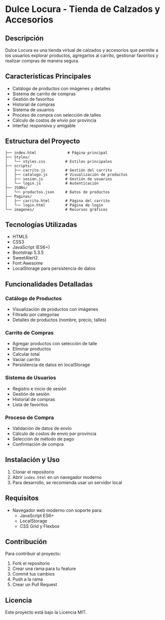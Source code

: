 # Dulce Locura - Tienda de Calzados y Accesorios

## Descripción
Dulce Locura es una tienda virtual de calzados y accesorios que permite a los usuarios explorar productos, agregarlos al carrito, gestionar favoritos y realizar compras de manera segura.

## Características Principales
- Catálogo de productos con imágenes y detalles
- Sistema de carrito de compras
- Gestión de favoritos
- Historial de compras
- Sistema de usuarios
- Proceso de compra con selección de talles
- Cálculo de costos de envío por provincia
- Interfaz responsiva y amigable

## Estructura del Proyecto
```
├── index.html              # Página principal
├── Styles/
│   └── styles.css         # Estilos principales
├── scripts/
│   ├── carrito.js         # Gestión del carrito
│   ├── catalogo.js        # Visualización de productos
│   ├── sesion.js          # Gestión de usuarios
│   └── login.js           # Autenticación
├── JSONs/
│   └── productos.json     # Datos de productos
├── Paginas/
│   ├── carrito.html       # Página del carrito
│   └── login.html         # Página de login
└── imagenes/              # Recursos gráficos
```

## Tecnologías Utilizadas
- HTML5
- CSS3
- JavaScript (ES6+)
- Bootstrap 5.3.5
- SweetAlert2
- Font Awesome
- LocalStorage para persistencia de datos

## Funcionalidades Detalladas

### Catálogo de Productos
- Visualización de productos con imágenes
- Filtrado por categorías
- Detalles de productos (nombre, precio, talles)

### Carrito de Compras
- Agregar productos con selección de talle
- Eliminar productos
- Calcular total
- Vaciar carrito
- Persistencia de datos en localStorage

### Sistema de Usuarios
- Registro e inicio de sesión
- Gestión de sesión
- Historial de compras
- Lista de favoritos

### Proceso de Compra
- Validación de datos de envío
- Cálculo de costos de envío por provincia
- Selección de método de pago
- Confirmación de compra

## Instalación y Uso
1. Clonar el repositorio
2. Abrir `index.html` en un navegador moderno
3. Para desarrollo, se recomienda usar un servidor local

## Requisitos
- Navegador web moderno con soporte para:
  - JavaScript ES6+
  - LocalStorage
  - CSS Grid y Flexbox

## Contribución
Para contribuir al proyecto:
1. Fork el repositorio
2. Crear una rama para tu feature
3. Commit tus cambios
4. Push a la rama
5. Crear un Pull Request

## Licencia
Este proyecto está bajo la Licencia MIT.
